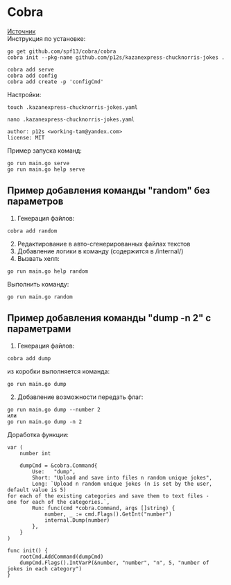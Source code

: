 # Cobra
[Источник](https://github.com/spf13/cobra/tree/master/cobra)  
Инструкция по установке:
```
go get github.com/spf13/cobra/cobra
cobra init --pkg-name github.com/p12s/kazanexpress-chucknorris-jokes .

cobra add serve
cobra add config
cobra add create -p 'configCmd'
```
Настройки:
```
touch .kazanexpress-chucknorris-jokes.yaml

nano .kazanexpress-chucknorris-jokes.yaml

author: p12s <working-tam@yandex.com>
license: MIT
```

Пример запуска команд:
```
go run main.go serve
go run main.go help serve
```

## Пример добавления команды "random" без параметров
1. Генерация файлов:
```
cobra add random
```
2. Редактирование в авто-сгенерированных файлах текстов
3. Добавление логики в команду (содержится в /internal/)
4. Вызвать хелп:
```
go run main.go help random
```
Выполнить команду:
```
go run main.go random
```

## Пример добавления команды "dump -n 2" с параметрами
1. Генерация файлов:
```
cobra add dump
```
из коробки выполняется команда:
```
go run main.go dump
```

2. Добавление возможности передать флаг:
```
go run main.go dump --number 2
или
go run main.go dump -n 2
```
Доработка функции:
```
var (
	number int

	dumpCmd = &cobra.Command{
		Use:   "dump",
		Short: "Upload and save into files n random unique jokes",
		Long: `Upload n random unique jokes (n is set by the user, default value is 5) 
for each of the existing categories and save them to text files - 
one for each of the categories.`,
		Run: func(cmd *cobra.Command, args []string) {
			number, _ := cmd.Flags().GetInt("number")
			internal.Dump(number)
		},
	}
)

func init() {
	rootCmd.AddCommand(dumpCmd)
	dumpCmd.Flags().IntVarP(&number, "number", "n", 5, "number of jokes in each category")
}
```
